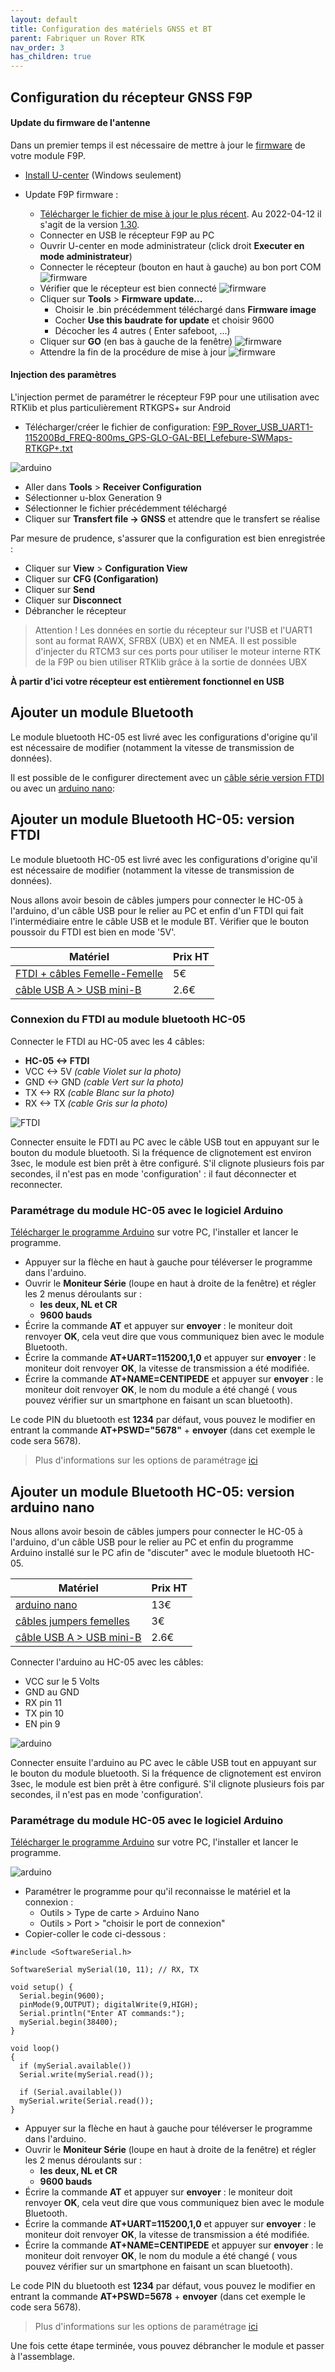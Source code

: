 ```yaml
---
layout: default
title: Configuration des matériels GNSS et BT
parent: Fabriquer un Rover RTK
nav_order: 3
has_children: true
---
```


## Configuration du récepteur GNSS F9P

#### Update du firmware de l'antenne

Dans un premier temps il est nécessaire de mettre à jour le [firmware](https://fr.wikipedia.org/wiki/Firmware) de votre module F9P.

* [Install U-center](https://content.u-blox.com/sites/default/files/2022-04/u-center-v22.02_0.zip) (Windows seulement)

* Update F9P firmware :
  * [Télécharger le fichier de mise à jour le plus récent](https://www.u-blox.com/en/product/zed-f9p-module?file_category=Firmware%2520Update). Au 2022-04-12 il s'agit de la version [1.30](https://content.u-blox.com/sites/default/files/UBX_F9_100_HPG130.aa1ce2137147f95bbde5532f1b495848.bin).
  * Connecter en USB le récepteur F9P au PC
  * Ouvrir U-center en mode administrateur (click droit **Executer en mode administrateur**)
  * Connecter le récepteur (bouton en haut à gauche) au bon port COM
![firmware](https://gblobscdn.gitbook.com/assets%2F-LYSZeu4HjB-NrVI4riL%2F-LYbICDde_PqBQRMcCsl%2F-LYbIddBqnC-aXKJ1bxh%2FSans-titre-1.png?alt=media&token=240244db-09d5-40e8-9735-869651b9198e)
  * Vérifier que le récepteur est bien connecté
![firmware](https://gblobscdn.gitbook.com/assets%2F-LYSZeu4HjB-NrVI4riL%2F-LYbGvHfj8nIN6gywxBz%2F-LYbHSKTiJZ0j0qAf-5e%2Ficon_blink.png?alt=media&token=0f35cbc4-ce5a-4d3b-90f4-ecadc5a36821)
  * Cliquer sur **Tools** > **Firmware update...**
    * Choisir le .bin précédemment téléchargé dans **Firmware image**
    * Cocher **Use this baudrate for update** et choisir 9600
    * Décocher les 4 autres ( Enter safeboot, ...)
  * Cliquer sur **GO** (en bas à gauche de la fenêtre)
![firmware](https://gblobscdn.gitbook.com/assets%2F-LYSZeu4HjB-NrVI4riL%2F-LZ5-tu1J0X8sog9Xvkf%2F-LZ527USiWMS3Pjo5SXY%2Fstep4.png?alt=media&token=2e76981e-8874-4151-9c48-f5fa07cdcd69)
  * Attendre la fin de la procédure de mise à jour
![firmware](https://gblobscdn.gitbook.com/assets%2F-LYSZeu4HjB-NrVI4riL%2F-LZ52KPCRzypMK4cqtQW%2F-LZ52Z_bl9GHQP8dz7By%2Fstep6.png?alt=media&token=f8f7240b-79b4-4856-87ea-26e12c1aac36)


#### Injection des paramètres

L'injection permet de paramétrer le récepteur F9P pour une utilisation avec RTKlib et plus particulièrement RTKGPS+ sur Android

* Télécharger/créer le fichier de configuration: [F9P_Rover_USB_UART1-115200Bd_FREQ-800ms_GPS-GLO-GAL-BEI_Lefebure-SWMaps-RTKGP+.txt](https://raw.githubusercontent.com/jancelin/docs-centipedeRTK/master/assets/param_rtklib/F9P_Rover_USB_UART1-115200Bd_FREQ-800ms_GPS-GLO-GAL-BEI_Lefebure-SWMaps-RTKGP+.txt)

![arduino](/assets/images/montage_rover/u-center.gif)

* Aller dans **Tools** > **Receiver Configuration**
* Sélectionner u-blox Generation 9
* Sélectionner le fichier précédemment téléchargé
* Cliquer sur **Transfert file -> GNSS** et attendre que le transfert se réalise

Par mesure de prudence, s'assurer que la configuration est bien enregistrée :
* Cliquer sur **View** > **Configuration View**
* Cliquer sur **CFG (Configaration)**
* Cliquer sur **Send**
* Cliquer sur **Disconnect**
* Débrancher le récepteur

>Attention ! Les données en sortie du récepteur sur l'USB et l'UART1 sont au format RAWX, SFRBX (UBX) et en NMEA. Il est possible d'injecter du RTCM3 sur ces ports pour utiliser le moteur interne RTK de la F9P ou bien utiliser RTKlib grâce à la sortie de données UBX

**À partir d'ici votre récepteur est entièrement fonctionnel en USB**

## Ajouter un module Bluetooth

Le module bluetooth HC-05 est livré avec les configurations d'origine qu'il est nécessaire de modifier (notamment la vitesse de transmission de données).

Il est possible de le configurer directement avec un [câble série version FTDI](https://docs.centipede.fr/docs/make_rover/configuration.html#ajouter-un-module-bluetooth-hc-05-version-ftdi) ou avec un [arduino nano](https://docs.centipede.fr/docs/make_rover/configuration.html#ajouter-un-module-bluetooth-hc-05-version-arduino-nano):

## Ajouter un module Bluetooth HC-05: version FTDI

Le module bluetooth HC-05 est livré avec les configurations d'origine qu'il est nécessaire de modifier (notamment la vitesse de transmission de données).

Nous allons avoir besoin de câbles jumpers pour connecter le HC-05 à l'arduino, d'un câble USB pour le relier au PC et enfin d'un FTDI qui fait l'intermédiaire entre le câble USB et le module BT. Vérifier que le bouton poussoir du FTDI est bien en mode '5V'.

|Matériel|Prix HT|
|--------|----|
|[FTDI + câbles Femelle-Femelle](https://www.amazon.fr/FT232RL-Serial-Arduino-C%C3%A2ble-Modulo/dp/B075XK737D/ref=sr_1_10?keywords=Ftdi+Usb&qid=1652798495&sr=8-10)|5€|
|[câble USB A > USB mini-B](https://fr.rs-online.com/web/p/cables-usb/1862803/)|2.6€|

### Connexion du FTDI au module bluetooth HC-05

Connecter le FTDI au HC-05 avec les 4 câbles:

* **HC-05  <->  FTDI**
* VCC  <->  5V _(cable Violet sur la photo)_
* GND  <->  GND _(cable Vert sur la photo)_
* TX  <->  RX _(cable Blanc sur la photo)_
* RX  <->  TX _(cable Gris sur la photo)_

![FTDI](/assets/images/montage_rover/FTDI.jpg)

Connecter ensuite le FDTI au PC avec le câble USB tout en appuyant sur le bouton du module bluetooth. Si la fréquence de clignotement est environ 3sec, le module est bien prêt à être configuré. S'il clignote plusieurs fois par secondes, il n'est pas en mode 'configuration' : il faut déconnecter et reconnecter.

### Paramétrage du module HC-05 avec le logiciel Arduino

[Télécharger le programme Arduino](https://www.arduino.cc/en/Main/Software) sur votre PC, l'installer et lancer le programme.

* Appuyer sur la flèche en haut à gauche pour téléverser le programme dans l'arduino.
* Ouvrir le **Moniteur Série** (loupe en haut à droite de la fenêtre) et régler les 2 menus déroulants sur :
  * **les deux, NL et CR**
  * **9600 bauds**
* Écrire la commande **AT** et appuyer sur **envoyer** : le moniteur doit renvoyer **OK**, cela veut dire que vous communiquez bien avec le module Bluetooth.
* Écrire la commande **AT+UART=115200,1,0** et appuyer sur **envoyer** : le moniteur doit renvoyer **OK**, la vitesse de transmission a été modifiée.
* Écrire la commande **AT+NAME=CENTIPEDE** et appuyer sur **envoyer** : le moniteur doit renvoyer **OK**, le nom du module a été changé ( vous pouvez vérifier sur un smartphone en faisant un scan bluetooth).

Le code PIN du bluetooth est **1234** par défaut, vous pouvez le modifier en entrant la commande **AT+PSWD="5678"** + **envoyer** (dans cet exemple le code sera 5678).

> Plus d'informations sur les options de paramétrage [ici](https://retroetgeek.com/geek/arduino/configuration-du-module-hc-05-pour-arduino/)

## Ajouter un module Bluetooth HC-05: version arduino nano

Nous allons avoir besoin de câbles jumpers pour connecter le HC-05 à l'arduino, d'un câble USB pour le relier au PC et enfin du programme Arduino installé sur le PC afin de "discuter" avec le module bluetooth HC-05.

|Matériel|Prix HT|
|--------|----|
|[arduino nano](https://fr.rs-online.com/web/p/arduino/6961667)|13€|
|[câbles jumpers femelles](https://fr.rs-online.com/web/p/kit-de-cables-dupont/7916450/)|3€|
|[câble USB A > USB mini-B](https://fr.rs-online.com/web/p/cables-usb/1862803/)|2.6€|



Connecter l'arduino au HC-05 avec les câbles:

* VCC sur le 5 Volts
* GND au GND
* RX pin 11
* TX pin 10
* EN pin 9

![arduino](/assets/images/montage_rover/arduino.jpg)

Connecter ensuite l'arduino au PC avec le câble USB tout en appuyant sur le bouton du module bluetooth. Si la fréquence de clignotement est environ 3sec, le module est bien prêt à être configuré. S'il clignote plusieurs fois par secondes, il n'est pas en mode 'configuration'.

### Paramétrage du module HC-05 avec le logiciel Arduino

[Télécharger le programme Arduino](https://www.arduino.cc/en/Main/Software) sur votre PC, l'installer et lancer le programme.

![arduino](/assets/images/montage_rover/arduino.gif)

* Paramétrer le programme pour qu'il reconnaisse le matériel et la connexion :
  * Outils > Type de carte > Arduino Nano
  * Outils > Port > "choisir le port de connexion"
* Copier-coller le code ci-dessous :

```
#include <SoftwareSerial.h>

SoftwareSerial mySerial(10, 11); // RX, TX

void setup() {
  Serial.begin(9600);
  pinMode(9,OUTPUT); digitalWrite(9,HIGH);
  Serial.println("Enter AT commands:");
  mySerial.begin(38400);
}

void loop()
{
  if (mySerial.available())
  Serial.write(mySerial.read());

  if (Serial.available())
  mySerial.write(Serial.read());
}
```

* Appuyer sur la flèche en haut à gauche pour téléverser le programme dans l'arduino.
* Ouvrir le **Moniteur Série** (loupe en haut à droite de la fenêtre) et régler les 2 menus déroulants sur :
  * **les deux, NL et CR**
  * **9600 bauds**
* Écrire la commande **AT** et appuyer sur **envoyer** : le moniteur doit renvoyer **OK**, cela veut dire que vous communiquez bien avec le module Bluetooth.
* Écrire la commande **AT+UART=115200,1,0** et appuyer sur **envoyer** : le moniteur doit renvoyer **OK**, la vitesse de transmission a été modifiée.
* Écrire la commande **AT+NAME=CENTIPEDE** et appuyer sur **envoyer** : le moniteur doit renvoyer **OK**, le nom du module a été changé ( vous pouvez vérifier sur un smartphone en faisant un scan bluetooth).

Le code PIN du bluetooth est **1234** par défaut, vous pouvez le modifier en entrant la commande **AT+PSWD=5678** + **envoyer** (dans cet exemple le code sera 5678).

> Plus d'informations sur les options de paramétrage [ici](https://retroetgeek.com/geek/arduino/configuration-du-module-hc-05-pour-arduino/)

Une fois cette étape terminée, vous pouvez débrancher le module et passer à l'assemblage.
